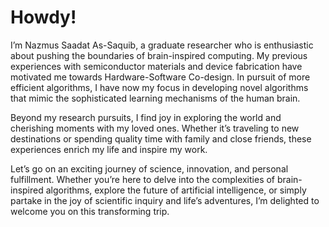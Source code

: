 # Howdy!

I’m Nazmus Saadat As-Saquib, a graduate researcher who is enthusiastic about pushing the boundaries of brain-inspired computing. My previous experiences with semiconductor materials and device fabrication have motivated me towards Hardware-Software Co-design. In pursuit of more efficient algorithms, I have now my focus in developing novel algorithms that mimic the sophisticated learning mechanisms of the human brain.


Beyond my research pursuits, I find joy in exploring the world and cherishing moments with my loved ones. Whether it’s traveling to new destinations or spending quality time with family and close friends, these experiences enrich my life and inspire my work.


Let’s go on an exciting journey of science, innovation, and personal fulfillment. Whether you’re here to delve into the complexities of brain-inspired algorithms, explore the future of artificial intelligence, or simply partake in the joy of scientific inquiry and life’s adventures, I’m delighted to welcome you on this transforming trip. 
